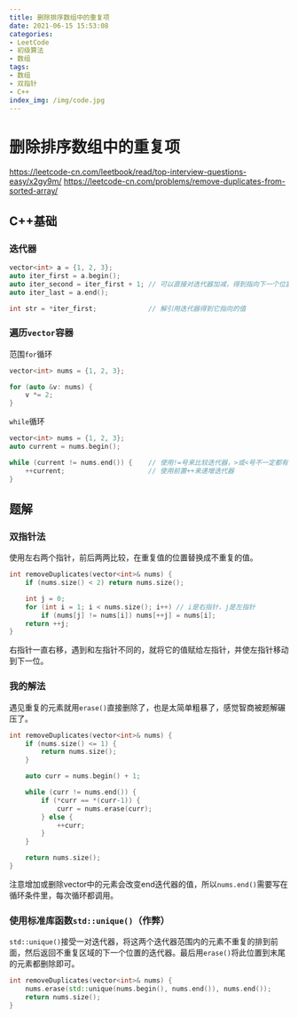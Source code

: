 ```yaml
---
title: 删除排序数组中的重复项
date: 2021-06-15 15:53:08
categories:
- LeetCode
- 初级算法
- 数组
tags:
- 数组
- 双指针
- C++
index_img: /img/code.jpg
---
```


# 删除排序数组中的重复项
https://leetcode-cn.com/leetbook/read/top-interview-questions-easy/x2gy9m/
https://leetcode-cn.com/problems/remove-duplicates-from-sorted-array/

## C++基础

### 迭代器
```c++
vector<int> a = {1, 2, 3};
auto iter_first = a.begin();
auto iter_second = iter_first + 1; // 可以直接对迭代器加减，得到指向下一个位置的迭代器
auto iter_last = a.end();

int str = *iter_first;             // 解引用迭代器得到它指向的值
```

### 遍历`vector`容器
范围`for`循环
```c++
vector<int> nums = {1, 2, 3};

for (auto &v: nums) {
    v *= 2;
}
```
`while`循环
```c++
vector<int> nums = {1, 2, 3};
auto current = nums.begin();

while (current != nums.end()) {    // 使用!=号来比较迭代器，>或<号不一定都有实现
    ++current;                     // 使用前置++来递增迭代器
}
```

## 题解

### 双指针法
使用左右两个指针，前后两两比较，在重复值的位置替换成不重复的值。
```c++
int removeDuplicates(vector<int>& nums) {
	if (nums.size() < 2) return nums.size();

	int j = 0;
	for (int i = 1; i < nums.size(); i++) // i是右指针，j是左指针
		if (nums[j] != nums[i]) nums[++j] = nums[i];
	return ++j;
}
```
右指针一直右移，遇到和左指针不同的，就将它的值赋给左指针，并使左指针移动到下一位。

### 我的解法
遇见重复的元素就用`erase()`直接删除了，也是太简单粗暴了，感觉智商被题解碾压了。
```c++
int removeDuplicates(vector<int>& nums) {
    if (nums.size() <= 1) {
        return nums.size();
    }

    auto curr = nums.begin() + 1;

    while (curr != nums.end()) {
        if (*curr == *(curr-1)) {
            curr = nums.erase(curr);
        } else {
            ++curr;
        }
    }

    return nums.size();
}
```
注意增加或删除vector中的元素会改变end迭代器的值，所以`nums.end()`需要写在循环条件里，每次循环都调用。

### 使用标准库函数`std::unique()`（作弊）
`std::unique()`接受一对迭代器，将这两个迭代器范围内的元素不重复的排到前面，然后返回不重复区域的下一个位置的迭代器。最后用`erase()`将此位置到末尾的元素都删除即可。
```c++
int removeDuplicates(vector<int>& nums) {
    nums.erase(std::unique(nums.begin(), nums.end()), nums.end());
    return nums.size();
}
```
